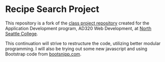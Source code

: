 # Recipe Search Project
This repository is a fork of the [class project repository](https://github.com/kbullard91/AD320GroupProject) created for the
Application Development program, AD320 Web Development, at [North Seattle College](https://northseattle.edu/bas-app-development "North Seattle College App Dev").

This continuation will strive to restructure the code, utilizing better modular
programming. I will also be trying out some new javascript and using Bootstrap
code from [bootsnipp.com](www.bootsnipp.com "BootSnipp").
